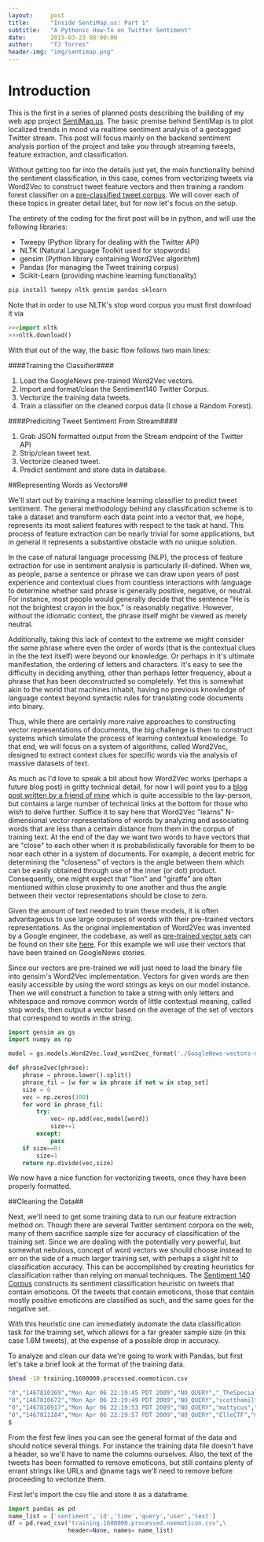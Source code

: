 ```yaml
---
layout:     post
title:      "Inside SentiMap.us: Part 1"
subtitle:   "A Pythonic How-To on Twitter Sentiment"
date:       2015-03-23 08:00:00
author:     "TJ Torres"
header-img: "img/sentimap.png"
---
```



# Introduction #



This is the first in a series of planned posts describing the building of my web app project [SentiMap.us](http://sentimap.us). The basic premise behind SentiMap is to plot localized trends in mood via realtime sentiment analysis of a geotagged Twitter stream. This post will focus mainly on the backend sentiment analysis portion of the project and take you through streaming tweets, feature extraction, and classification. 

Without getting too far into the details just yet, the main functionality behind the sentiment classification, in this case, comes from vectorizing tweets via Word2Vec to construct tweet feature vectors and then training a random forest classifier on a [pre-classified tweet corpus](http://help.sentiment140.com/for-students). We will cover each of these topics in greater detail later, but for now let's focus on the setup.

The entirety of the coding for the first post will be in python, and will use the following libraries:

* Tweepy (Python library for dealing with the Twitter API)
* NLTK (Natural Language Toolkit used for stopwords)
* gensim (Python library containing Word2Vec algorithm)
* Pandas (for managing the Tweet training corpus)
* Scikit-Learn (providing machine learning functionality)

~~~sh
pip install tweepy nltk gensim pandas sklearn
~~~

Note that in order to use NLTK's stop word corpus you must first download it via

~~~python
>>>import nltk
>>>nltk.download()
~~~

With that out of the way, the basic flow follows two main lines:

  
####Training the Classifier####


1. Load the GoogleNews pre-trained Word2Vec vectors. 
2. Import and format/clean the Sentiment140 Twitter Corpus.
3. Vectorize the training data tweets.
4. Train a classifier on the cleaned corpus data (I chose a Random Forest).

####Prediciting Tweet Sentiment From Stream####

1. Grab JSON formatted output from the Stream endpoint of the Twitter API
2. Strip/clean tweet text.
3. Vectorize cleaned tweet.
4. Predict sentiment and store data in database.

##Representing Words as Vectors##

We'll start out by training a machine learning classifier to predict tweet sentiment. The general methodology behind any classification scheme is to take a dataset and transform each data point into a vector that, we hope, represents its most salient features with respect to the task at hand. This process of feature extraction can be nearly trivial for some applications, but in general it represents a substantive obstacle with no unique solution. 

In the case of natural language processing (NLP), the process of feature extraction for use in sentiment analysis is particularly ill-defined. When we, as people, parse a sentence or phrase we can draw upon years of past experience and contextual clues from countless interactions with language to determine whether said phrase is generally positive, negative, or neutral. For instance, most people would generally decide that the sentence "He is not the brightest crayon in the box." is reasonably negative. However, without the idiomatic context, the phrase itself might be viewed as merely neutral. 

Additionally, taking this lack of context to the extreme we might consider the same phrase where even the order of words (that is the contextual clues in the the text itself) were beyond our knowledge. Or perhaps in it's ultimate manifestation, the ordering of letters and characters. It's easy to see the difficulty in deciding anything, other than perhaps letter frequency, about a phrase that has been deconstructed so completely. Yet this is somewhat akin to the world that machines inhabit, having no previous knowledge of language context beyond syntactic rules for translating code documents into binary. 

Thus, while there are certainly more naive approaches to constructing vector representations of documents, the big challenge is then to construct systems which simulate the process of learning contextual knowledge. To that end, we will focus on a system of algorithms, called Word2Vec, designed to extract context clues for specific words via the analysis of massive datasets of text. 

As much as I'd love to speak a bit about how Word2Vec works (perhaps a future blog post) in gritty technical detail, for now I will point you to a [blog post written by a friend of mine](http://technology.stitchfix.com/blog/2015/03/11/word-is-worth-a-thousand-vectors/) which is quite accessible to the lay-person, but contains a large number of technical links at the bottom for those who wish to delve further. Suffice it to say here that Word2Vec "learns" N-dimensional vector representations of words by analyzing and associating words that are less than a certain distance from them in the corpus of training text. At the end of the day we want two words to have vectors that are "close" to each other when it is probabilistically favorable for them to be near each other in a system of documents. For example, a decent metric for determining the "closeness" of vectors is the angle between them which can be easily obtained through use of the inner (or dot) product. Consequently, one might expect that "lion" and "giraffe" are often mentioned within close proximity to one another and thus the angle between their vector representations should be close to zero. 

Given the amount of text needed to train these models, it is often advantageous to use large corpuses of words with their pre-trained vectors representations. As the original implementation of Word2Vec was invented by a Google engineer, the codebase, as well as [pre-trained vector sets](https://drive.google.com/file/d/0B7XkCwpI5KDYNlNUTTlSS21pQmM/edit?usp=sharing) can be found on their site [here](https://code.google.com/p/word2vec/). For this example we will use their vectors that have been trained on GoogleNews stories. 

Since our vectors are pre-trained we will just need to load the binary file into gensim's Word2Vec implementation. Vectors for given words are then easily accessible by using the word strings as keys on our model instance. Then we will construct a function to take a string with only letters and whitespace and remove common words of little contextual meaning, called stop words, then output a vector based on the average of the set of vectors that correspond to words in the string.

~~~python
import gensim as gs
import numpy as np

model = gs.models.Word2Vec.load_word2vec_format('./GoogleNews-vectors-negative300.bin', binary=True)

def phrase2vec(phrase):
    phrase = phrase.lower().split()
    phrase_fil = [w for w in phrase if not w in stop_set]
    size = 0
    vec = np.zeros(300)
    for word in phrase_fil:
        try:
            vec= np.add(vec,model[word])
            size+=1
        except:
            pass
    if size==0:
        size=1
    return np.divide(vec,size)

~~~

We now have a nice function for vectorizing tweets, once they have been properly formatted.


##Cleaning the Data##


Next, we'll need to get some training data to run our feature extraction method on. Though there are several Twitter sentiment corpora on the web, many of them sacrifice sample size for accuracy of classification of the training set. Since we are dealing with the potentially very powerful, but somewhat nebulous, concept of word vectors we should choose instead to err on the side of a much larger training set, with perhaps a slight hit to classification accuracy. This can be accomplished by creating heuristics for classification rather than relying on manual techniques. The [Sentiment 140 Corpus](http://help.sentiment140.com/for-students/) constructs its sentiment classification heuristic on tweets that contain emoticons. Of the tweets that contain emoticons, those that contain mostly positive emoticons are classified as such, and the same goes for the negative set. 

With this heuristic one can immediately automate the data classification task for the training set, which allows for a far greater sample size (in this case 1.6M tweets), at the expense of a possible drop in accuracy. 

To analyze and clean our data we're going to work with Pandas, but first let's take a brief look at the format of the training data.

~~~sh
$head -10 training.1600000.processed.noemoticon.csv

"0","1467810369","Mon Apr 06 22:19:45 PDT 2009","NO_QUERY","_TheSpecialOne_","@switchfoot http://twitpic.com/2y1zl - Awww, that's a bummer.  You shoulda got David Carr of Third Day to do it. ;D"
"0","1467810672","Mon Apr 06 22:19:49 PDT 2009","NO_QUERY","scotthamilton","is upset that he can't update his Facebook by texting it... and might cry as a result  School today also. Blah!"
"0","1467810917","Mon Apr 06 22:19:53 PDT 2009","NO_QUERY","mattycus","@Kenichan I dived many times for the ball. Managed to save 50%  The rest go out of bounds"
"0","1467811184","Mon Apr 06 22:19:57 PDT 2009","NO_QUERY","ElleCTF","my whole body feels itchy and like its on fire "
$
~~~

From the first few lines you can see the general format of the data and should notice several things. For instance the training data file doesn't have a header, so we'll have to name the columns ourselves. Also, the text of the tweets has been formatted to remove emoticons, but still contains plenty of errant strings like URLs and @name tags we'll need to remove before proceeding to vectorize them. 

First let's import the csv file and store it as a dataframe.

~~~python
import pandas as pd
name_list = ['sentiment','id','time','query','user','text']
df = pd.read_csv("training.1600000.processed.noemoticon.csv",\
                 header=None, names= name_list)
~~~





